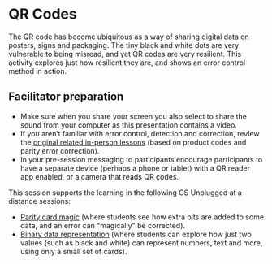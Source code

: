 # QR Codes

The QR code has become ubiquitous as a way of sharing digital data on posters, signs and packaging.
The tiny black and white dots are very vulnerable to being misread, and yet QR codes are very resilient.
This activity explores just how resilient they are, and shows an error control method in action.

## Facilitator preparation

- Make sure when you share your screen you also select to share the sound from your computer as this presentation contains a video.
- If you aren’t familiar with error control, detection and correction, review the [original related in-person lessons]('topics:topic' 'error-detection-and-correction') (based on product codes and parity error correction).
- In your pre-session messaging to participants encourage participants to have a separate device (perhaps a phone or tablet) with a QR reader app enabled, or a camera that reads QR codes.

This session supports the learning in the following CS Unplugged at a distance sessions:

- [Parity card magic]('at_a_distance:lesson' 'parity-magic') (where students see how extra bits are added to some data, and an error can "magically" be corrected).
- [Binary data representation]('at_a_distance:lesson' 'binary-representation') (where students can explore how just two values (such as black and white) can represent numbers, text and more, using only a small set of cards).
